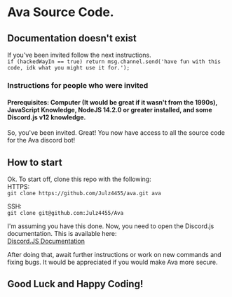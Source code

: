 # Ava Source Code.
## Documentation doesn't exist
If you've been invited follow the next instructions.  
`if (hackedWayIn == true) return msg.channel.send('have fun with this code, idk what you might use it for.');`  

### Instructions for people who were invited
#### Prerequisites: Computer (It would be great if it wasn't from the 1990s), JavaScript Knowledge, NodeJS 14.2.0 or greater installed, and some Discord.js v12 knowledge.

So, you've been invited. Great! You now have access to all the source code for the Ava discord bot!  
## How to start
Ok. To start off, clone this repo with the following:  
HTTPS:  
`git clone https://github.com/Julz4455/ava.git ava`  
  
SSH:  
`git clone git@github.com:Julz4455/Ava`  
  
I'm assuming you have this done. Now, you need to open the Discord.js documentation. This is available here:  
[Discord.JS Documentation](https://discord.js.org/#/docs/main/stable/general/welcome)  
  
After doing that, await further instructions or work on new commands and fixing bugs. It would be appreciated if you would make Ava more secure.
## Good Luck and Happy Coding!
